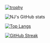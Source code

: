 [![trophy](https://github-profile-trophy.vercel.app/?username=SkelectonDev&no-frame=true&theme=nord&title=MultipleLang,Organizations,Joined2020,Repo,PR,Issue,Star,Follower,Commit)](https://github.com/ryo-ma/github-profile-trophy)

![NJ's GitHub stats](https://github-readme-stats.vercel.app/api?username=SkelectonDev&show_icons=true&theme=tokyonight)

[![Top Langs](https://github-readme-stats.vercel.app/api/top-langs/?username=SkelectonDev&layout=compact&langs_count=8&theme=tokyonight)](https://github.com/anuraghazra/github-readme-stats)

[![GitHub Streak](http://github-readme-streak-stats.herokuapp.com?user=SkelectonDev&theme=tokyonight&hide_border=true&date_format=M%20j%5B%2C%20Y%5D)](https://git.io/streak-stats)
